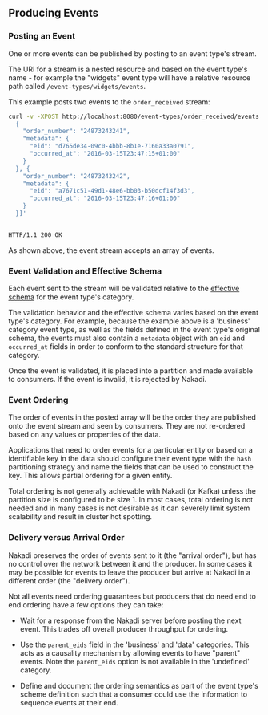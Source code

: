 
## Producing Events

### Posting an Event

One or more events can be published by posting to an event type's stream. 

The URI for a stream is a nested resource and based on the event type's name - for example the "widgets" event type will have a relative resource path called `/event-types/widgets/events`.

This example posts two events to the `order_received` stream:

```sh
curl -v -XPOST http://localhost:8080/event-types/order_received/events -d '[
  {
    "order_number": "24873243241",
    "metadata": {
      "eid": "d765de34-09c0-4bbb-8b1e-7160a33a0791",
      "occurred_at": "2016-03-15T23:47:15+01:00"
    }
  }, {
    "order_number": "24873243242",
    "metadata": {
      "eid": "a7671c51-49d1-48e6-bb03-b50dcf14f3d3",
      "occurred_at": "2016-03-15T23:47:16+01:00"
    }
  }]'


HTTP/1.1 200 OK  
```

As shown above, the event stream accepts an array of events. 

### Event Validation and Effective Schema

Each event sent to the stream will be validated relative to the [effective schema](./event-types.html#effective-schema) for the event type's category. 

The validation behavior and the effective schema varies based on the event type's category. For example, because the example above is a 'business' category event type, as well as the fields defined in the event type's original schema, the events must also contain a `metadata` object with an `eid` and `occurred_at` fields in order to conform to the standard structure for that category.

Once the event is validated, it is placed into a partition and made available 
to consumers. If the event is invalid, it is rejected by Nakadi.

### Event Ordering

The order of events in the posted array will be the order they are 
published onto the event stream and seen by consumers. They are not re-ordered 
based on any values or properties of the data. 

Applications that need to order events for a particular entity or based on a identifiable key in the data should configure their event type with the `hash` partitioning strategy and name the fields that can be used to construct the key. This allows partial ordering for a given entity.

Total ordering is not generally achievable with Nakadi (or Kafka) unless the partition size is configured to be size 1. In most cases, total ordering is not needed and in many cases is not desirable as it can severely limit system scalability and result in cluster hot spotting.

### Delivery versus Arrival Order

Nakadi preserves the order of events sent to it (the "arrival order"), but has 
no control over the network between it and the producer. In some cases it 
may be possible for events to leave the producer but arrive at Nakadi in a 
different order (the "delivery order"). 

Not all events need ordering guarantees but producers that do need end to end 
ordering have a few options they can take:

- Wait for a response from the Nakadi server before posting the next event. This trades off overall producer throughput for ordering.
 
- Use the `parent_eids` field in the 'business' and 'data' categories. This acts as a causality mechanism  by allowing events to have "parent" events. Note the `parent_eids` option is not available in the 'undefined' category. 

- Define and document the ordering semantics as part of the event type's scheme definition such that a consumer could use the information to sequence events at their end.
